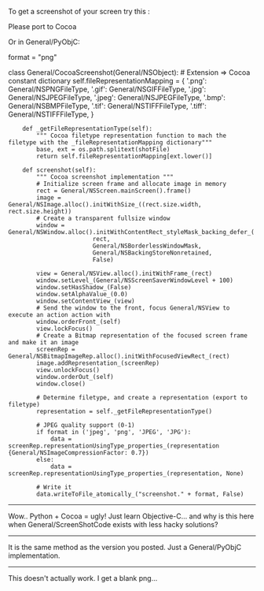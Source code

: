 To get a screenshot of your screen try this :
    
Please port to Cocoa


Or in General/PyObjC:

    
format = "png"

class General/CocoaScreenshot(General/NSObject):
	# Extension => Cocoa constant dictionary
	        self.fileRepresentationMapping = {
		       '.png': General/NSPNGFileType,
		       '.gif': General/NSGIFFileType,
		       '.jpg': General/NSJPEGFileType,
	   	       '.jpeg': General/NSJPEGFileType,
		       '.bmp': General/NSBMPFileType,
		       '.tif': General/NSTIFFFileType,
		       '.tiff': General/NSTIFFFileType,
		       }

		def _getFileRepresentationType(self):
			""" Cocoa filetype representation function to mach the filetype with the _fileRepresentationMapping dictionary"""
			base, ext = os.path.splitext(shotFile)
			return self.fileRepresentationMapping[ext.lower()]

		def screenshot(self):
			""" Cocoa screenshot implementation """
			# Initialize screen frame and allocate image in memory
			rect = General/NSScreen.mainScreen().frame()
			image = General/NSImage.alloc().initWithSize_((rect.size.width, rect.size.height))
			# Create a transparent fullsize window
			window = General/NSWindow.alloc().initWithContentRect_styleMask_backing_defer_(
							rect, 
							General/NSBorderlessWindowMask, 
							General/NSBackingStoreNonretained, 
							False)

			view = General/NSView.alloc().initWithFrame_(rect)
			window.setLevel_(General/NSScreenSaverWindowLevel + 100)
			window.setHasShadow_(False)
			window.setAlphaValue_(0.0)
			window.setContentView_(view)
			# Send the window to the front, focus General/NSView to execute an action action with 
			window.orderFront_(self)
			view.lockFocus()
			# Create a Bitmap representation of the focused screen frame and make it an image
			screenRep = General/NSBitmapImageRep.alloc().initWithFocusedViewRect_(rect)
			image.addRepresentation_(screenRep)
			view.unlockFocus()
			window.orderOut_(self)
			window.close()

			# Determine filetype, and create a representation (export to filetype)
			representation = self._getFileRepresentationType()

			# JPEG quality support (0-1)
			if format in ('jpeg', 'png', 'JPEG', 'JPG'):
				data = screenRep.representationUsingType_properties_(representation {General/NSImageCompressionFactor: 0.7})
			else:
				data = screenRep.representationUsingType_properties_(representation, None)

			# Write it
			data.writeToFile_atomically_("screenshot." + format, False)


----

Wow.. Python + Cocoa = ugly! Just learn Objective-C... and why is this here when General/ScreenShotCode exists with less hacky solutions?

----

It is the same method as the version you posted. Just a General/PyObjC implementation.

----

This doesn't actually work. I get a blank png...